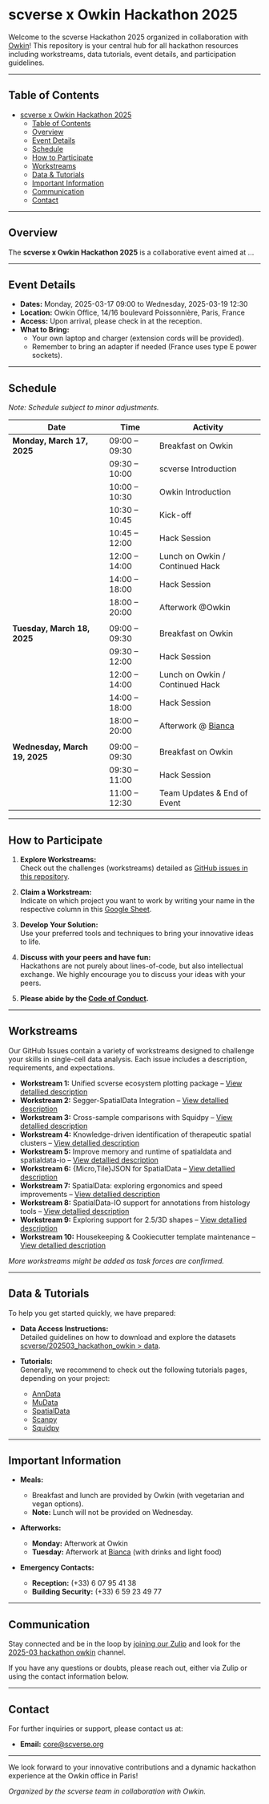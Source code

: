# scverse x Owkin Hackathon 2025

Welcome to the scverse Hackathon 2025 organized in collaboration with [Owkin](https://www.owkin.com)! This repository is your central hub for all hackathon resources including workstreams, data tutorials, event details, and participation guidelines.

---

## Table of Contents

- [scverse x Owkin Hackathon 2025](#scverse-x-owkin-hackathon-2025)
  - [Table of Contents](#table-of-contents)
  - [Overview](#overview)
  - [Event Details](#event-details)
  - [Schedule](#schedule)
  - [How to Participate](#how-to-participate)
  - [Workstreams](#workstreams)
  - [Data \& Tutorials](#data--tutorials)
  - [Important Information](#important-information)
  - [Communication](#communication)
  - [Contact](#contact)

---

## Overview

The **scverse x Owkin Hackathon 2025** is a collaborative event aimed at ...

---

## Event Details

- **Dates:** Monday, 2025-03-17 09:00 to Wednesday, 2025-03-19 12:30
- **Location:** Owkin Office, 14/16 boulevard Poissonnière, Paris, France
- **Access:** Upon arrival, please check in at the reception.
- **What to Bring:**
  - Your own laptop and charger (extension cords will be provided).  
  - Remember to bring an adapter if needed (France uses type E power sockets).

---

## Schedule

*Note: Schedule subject to minor adjustments.*

| Date                       | Time            | Activity                               |
|----------------------------|-----------------|----------------------------------------|
| **Monday, March 17, 2025** | 09:00 – 09:30   | Breakfast on Owkin                     |
|                            | 09:30 – 10:00   | scverse Introduction                   |
|                            | 10:00 – 10:30   | Owkin Introduction                     |
|                            | 10:30 – 10:45   | Kick-off                               |
|                            | 10:45 – 12:00   | Hack Session                           |
|                            | 12:00 – 14:00   | Lunch on Owkin / Continued Hack        |
|                            | 14:00 – 18:00   | Hack Session                           |
|                            | 18:00 – 20:00   | Afterwork @Owkin                       |
|                            |                 |                                        |
| **Tuesday, March 18, 2025**| 09:00 – 09:30   | Breakfast on Owkin                     |
|                            | 09:30 – 12:00   | Hack Session                           |
|                            | 12:00 – 14:00   | Lunch on Owkin / Continued Hack        |
|                            | 14:00 – 18:00   | Hack Session                           |
|                            | 18:00 – 20:00   | Afterwork @ [Bianca](https://maps.app.goo.gl/paTs1PoTaLMpGFsJ9) |
|                            |                 |                                        |
| **Wednesday, March 19, 2025**| 09:00 – 09:30 | Breakfast on Owkin                     |
|                            | 09:30 – 11:00   | Hack Session                           |
|                            | 11:00 – 12:30   | Team Updates & End of Event            |


---

## How to Participate

1. **Explore Workstreams:**  
   Check out the challenges (workstreams) detailed as [GitHub issues in this repository](https://github.com/scverse/202503_hackathon_owkin/issues).

2. **Claim a Workstream:**  
   Indicate on which project you want to work by writing your name in the respective column in this [Google Sheet](https://docs.google.com/spreadsheets/d/1f8i7c4cuFnUof2_-dPTYoTEVhK4i5flWGV2vGViLvsE/edit?gid=0#gid=0).

3. **Develop Your Solution:**  
   Use your preferred tools and techniques to bring your innovative ideas to life.

4. **Discuss with your peers and have fun:**  
   Hackathons are not purely about lines-of-code, but also intellectual exchange. We highly encourage you to discuss your ideas with your peers.

5. **Please abide by the [Code of Conduct](https://scverse.org/about/code_of_conduct).**

---

## Workstreams

Our GitHub Issues contain a variety of workstreams designed to challenge your skills in single-cell data analysis. Each issue includes a description, requirements, and expectations.  
- **Workstream 1:** Unified scverse ecosystem plotting package – [View detallied description](https://github.com/scverse/202503_hackathon_owkin/issues/1)  
- **Workstream 2:** Segger-SpatialData Integration – [View detallied description](https://github.com/scverse/202503_hackathon_owkin/issues/11)  
- **Workstream 3:** Cross-sample comparisons with Squidpy – [View detallied description](https://github.com/scverse/202503_hackathon_owkin/issues/12)
- **Workstream 4:** Knowledge-driven identification of therapeutic spatial clusters – [View detallied description](https://github.com/scverse/202503_hackathon_owkin/issues/14)
- **Workstream 5:** Improve memory and runtime of spatialdata and spatialdata-io – [View detallied description](https://github.com/scverse/202503_hackathon_owkin/issues/10)
- **Workstream 6:** {Micro,Tile}JSON for SpatialData – [View detallied description](https://github.com/scverse/202503_hackathon_owkin/issues/4)
- **Workstream 7:** SpatialData: exploring ergonomics and speed improvements – [View detallied description](https://github.com/scverse/202503_hackathon_owkin/issues/6)
- **Workstream 8:** SpatialData-IO support for annotations from histology tools – [View detallied description](https://github.com/scverse/202503_hackathon_owkin/issues/9)
- **Workstream 9:** Exploring support for 2.5/3D shapes – [View detallied description](https://github.com/scverse/202503_hackathon_owkin/issues/8)
- **Workstream 10:** Housekeeping & Cookiecutter template maintenance – [View detallied description](https://github.com/scverse/202503_hackathon_owkin/issues/7)


*More workstreams might be added as task forces are confirmed.*

---

## Data & Tutorials

To help you get started quickly, we have prepared:

- **Data Access Instructions:**  
  Detailed guidelines on how to download and explore the datasets [scverse/202503_hackathon_owkin > data](https://github.com/scverse/202503_hackathon_owkin/tree/main/data).

- **Tutorials:**  
  Generally, we recommend to check out the following tutorials pages, depending on your project:
  - [AnnData](https://anndata.readthedocs.io/en/stable/tutorials/index.html)
  - [MuData](https://mudata.readthedocs.io/en/latest/notebooks/quickstart_mudata.html)
  - [SpatialData](https://spatialdata.scverse.org/en/stable/tutorials/notebooks/notebooks.html)
  - [Scanpy](https://scanpy.readthedocs.io/en/stable/tutorials/index.html)
  - [Squidpy](https://squidpy.readthedocs.io/en/stable/notebooks/tutorials/index.html)

---

## Important Information

- **Meals:**  
  - Breakfast and lunch are provided by Owkin (with vegetarian and vegan options).  
  - **Note:** Lunch will not be provided on Wednesday.

- **Afterworks:**  
  - **Monday:** Afterwork at Owkin  
  - **Tuesday:** Afterwork at [Bianca](https://maps.app.goo.gl/paTs1PoTaLMpGFsJ9) (with drinks and light food)

- **Emergency Contacts:**  
  - **Reception:** (+33) 6 07 95 41 38  
  - **Building Security:** (+33) 6 59 23 49 77

---

## Communication

Stay connected and be in the loop by [joining our Zulip](https://scverse.zulipchat.com) and look for the [2025-03 hackathon owkin](https://scverse.zulipchat.com/#narrow/channel/488601-2025-03-hackathon-owkin) channel.

If you have any questions or doubts, please reach out, either via Zulip or using the contact information below.

---

## Contact

For further inquiries or support, please contact us at:

- **Email:** [core@scverse.org](mailto:core@scverse.org)

---

We look forward to your innovative contributions and a dynamic hackathon experience at the Owkin office in Paris!

*Organized by the scverse team in collaboration with Owkin.*
